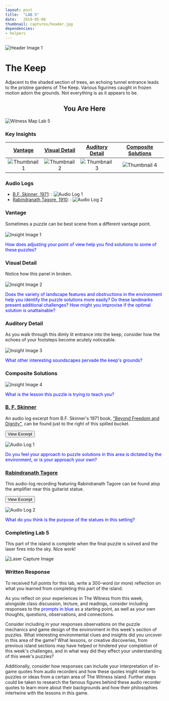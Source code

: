 ```yaml
---
layout: post
title:  "LAB 5"
date:   2019-05-06
thumbnail: captures/header.jpg
dependencies:
- helpers
---
```



![Header Image 1](captures/header.jpg#header)
# The Keep

Adjacent to the shaded section of trees, an echoing tunnel entrance leads to the pristine gardens of The Keep. Various figurines caught in frozen motion adorn the grounds. Not everything is as it appears to be.

## <center>You Are Here</center>

![Witness Map Lab 5](captures/Witness_Map_Lab5.jpg#capture)

### Key Insights

| [Vantage](#vantage) | [Visual Detail](#visual-detail) | [Auditory Detail](#auditory-detail) | [Composite Solutions](#composite-solutions) |
|:-:|:-:|:-:|:-:|
|![Thumbnail 1](captures/insight_1.jpg#thumbnail)| ![Thumbnail 2](captures/insight_2.jpg#thumbnail)| ![Thumbnail 3](captures/insight_3.jpg#thumbnail)| ![Thumbnail 4](captures/insight_4.jpg#thumbnail)|

### Audio Logs

- [B.F. Skinner, 1971](#b-f-skinner):
: ![Audio Log 1](captures/audio_log_1.jpg#audio_log)
- [Rabindranath Tagore, 1910](#rabindranath-tagore):
: ![Audio Log 2](captures/audio_log_2.jpg#audio_log)

### Vantage
Sometimes a puzzle can be best scene from a different vantage point.
<br><br>
![Insight Image 1](captures/insight_1.jpg#capture)

<span style="color: blue">How does adjusting your point of view help you find solutions to some of these puzzles?</span>

### Visual Detail
Notice how this panel in broken.
<br><br>
![Insight Image 2](captures/insight_2.jpg#capture)

<span style="color: blue">Does the variety of landscape features and obstructions in the environment help you identify the puzzle solutions more easily? Do these landmarks present additional challenges? How might you improvise if the optimal solution is unattainable?</span>

### Auditory Detail
As you walk through this dimly lit entrance into the keep, consider how the echoes of your footsteps become acutely noticeable.
<br><br>
![Insight Image 3](captures/insight_3.jpg#capture)

<span style="color: blue">What other interesting soundscapes pervade the keep's grounds?</span>

### Composite Solutions

![Insight Image 4](captures/insight_4.jpg#capture)

<span style="color: blue">What is the lesson this puzzle is trying to teach you?</span>

### [B. F. Skinner](https://psychology.fas.harvard.edu/people/b-f-skinner)

An audio log excerpt from B.F. Skinner's 1971 book, ["Beyond Freedom and Dignity"](https://selfdefinition.org/psychology/BF-Skinner-Beyond-Freedom-&-Dignity-1971.pdf), can be found just to the right of this spilled bucket.

<button onclick="collapseExcerpt1()">View Excerpt</button>

<div id="excerpt1" style="display:none">
"In the traditional view a person is free.
He is autonomous in the sense that his behavior is uncaused...

That view, together with its associated practices,
must be re-examined when a scientific analysis

reveals unexpected controlling relations
between behavior and environment....

By questioning the control exercised by autonomous man
and demonstrating the control exercised by the environment,

a science of behavior also seems to question dignity or worth.

A person is responsible for his behavior,
not only in the sense that he may be
justly blamed or punished when he behaves badly,

but also in the sense that he is to be given credit
and admired for his achievements.

A scientific analysis shifts the credit as well as the blame
to the environment,
and traditional practices can then no longer be justified.

These are sweeping changes,
and those who are committed to traditional theories and practices
naturally resist them....

As the emphasis shifts to the environment,
the individual seems to be exposed
to a new kind of danger.

Who is to construct the controlling environment
and to what end?

Autonomous man presumably controls himself
in accordance with a built-in set of values;
and will it be good for those he controls?

Answers to questions of this sort are said, of course,
to call for value judgements."
<br>---<br>
B.F. Skinner, 1971
</div>

![Audio Log 1](captures/audio_log_1.jpg#capture)

<span style="color: blue">Do you feel your approach to puzzle solutions in this area is dictated by the environment, or is your approach your own?</span>

### [Rabindranath Tagore](https://www.nobelprize.org/prizes/literature/1913/tagore/biographical/)

This audio-log recording featuring Rabindranath Tagore can be found atop the amplifier near this guitarist statue.

<button onclick="collapseExcerpt2()">View Excerpt</button>

<div id="excerpt2" style="display:none">

I boasted among men that I had known you.

They see your pictures in all works of mine.
They come and ask me, "Who is he?"

I know not how to answer them.
I say, "Indeed, I cannot tell."

They blame me and they go away in scorn.
And you sit there smiling.

I put my tales of you into lasting songs.
The secret gushes out from my heart.

They come and ask me,
"Tell me all your meanings."

I know not how to answer them.
I say, "Ah, who knows what they mean!"

They smile and go away in utter scorn.
And you sit there smiling.
<br>---<br>
Rabindranath Tagore, 1910
</div>

![Audio Log 2](captures/audio_log_2.jpg#capture)

<span style="color: blue">What do you think is the purpose of the statues in this setting?</span>


### Completing Lab 5

This part of the island is complete when the final puzzle is solved and the laser fires into the sky. Nice work!

![Laser Capture Image](captures/laser_capture.jpg#capture)

### Written Response

To received full points for this lab, write a 300-word (or more) reflection on what you learned from completing this part of the island.

As you reflect on your experiences in The Witness from this week, alongside class discussion, lecture, and readings, consider including responses to the <span style="color: blue">prompts in blue</span> as a starting point, as well as your own thoughts, questions, observations, and connections.

Consider including in your responses observations on the puzzle mechanics and game design of the environment in this week's section of puzzles. What interesting environmental clues and insights did you uncover in this area of the game? What lessons, or creative discoveries, from previous island sections may have helped or hindered your completion of this week's challenges, and in what way did they effect your understanding of this week's puzzles?

Additionally, consider how responses can include your interpretation of in-game quotes from audio recorders and how these quotes might relate to puzzles or ideas from a certain area of The Witness island. Further steps could be taken to research the famous figures behind these audio recorder quotes to learn more about their backgrounds and how their philosophies intertwine with the lessons in this game.
